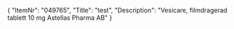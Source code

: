 {
  "ItemNr": "049765",
  "Title": "test",
  "Description": "Vesicare, filmdragerad tablett 10 mg Astellas Pharma AB"
}